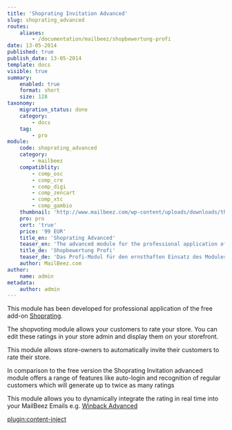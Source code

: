 ```yaml
---
title: 'Shoprating Invitation Advanced'
slug: shoprating_advanced
routes:
    aliases:
        - /documentation/mailbeez/shopbewertung-profi
date: 13-05-2014
published: true
publish_date: 13-05-2014
template: docs
visible: true
summary:
    enabled: true
    format: short
    size: 128
taxonomy:
    migration_status: done
    category:
        - docs
    tag:
        - pro
module:
    code: shoprating_advanced
    category:
        - mailbeez
    compatiblity:
        - comp_osc
        - comp_cre
        - comp_digi
        - comp_zencart
        - comp_xtc
        - comp_gambio
    thumbnail: 'http://www.mailbeez.com/wp-content/uploads/downloads/thumbnails/2011/10/icon_322.png'
    pro: pro
    cert: 'true'
    price: '99 EUR'
    title_en: 'Shoprating Advanced'
    teaser_en: 'The advanced module for the professional application of the "shopvoting" addon'
    title_de: 'Shopbewertung Profi'
    teaser_de: 'Das Profi-Modul für den ernsthaften Einsatz des Modules "Shopbewertung"'
    author: MailBeez.com
author:
    name: admin
metadata:
    author: admin
---
```


This module has been developed for professional application of the free add-on [Shoprating](/documentation/configbeez/config_shopvoting/).

The shopvoting module allows your customers to rate your store. You can edit these ratings in your store admin and display them on your storefront.

This module allows store-owners to automatically invite their customers to rate their store.

In comparison to the free version the Shoprating Invitation advanced module offers a range of features like auto-login and recognition of regular customers which will generate up to twice as many ratings

This module allows you to dynamically integrate the rating in real time into your MailBeez Emails e.g. [Winback Advanced](/documentation/mailbeez/winback_advanced/)

[plugin:content-inject](/content_blocks/pro_responsive_template)
